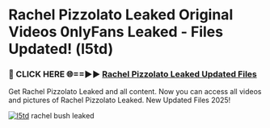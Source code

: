 # Rachel Pizzolato Leaked Original Videos 0nlyFans Leaked - Files Updated! (l5td)

<h3>🔴 CLICK HERE 🌐==►► <a href="https://tinyurl.com/2wckxsce" rel="nofollow">Rachel Pizzolato Leaked Updated Files</a></h3>

Get Rachel Pizzolato Leaked and all content. Now you can access all videos and pictures of Rachel Pizzolato Leaked. New Updated Files 2025!

[![l5td](https://i.imgur.com/AFduVYN.gif)](https://tinyurl.com/2wckxsce)
rachel bush leaked